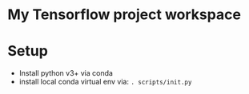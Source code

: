 # My Tensorflow project workspace

# Setup

- Install python v3+ via conda
- install local conda virtual env via: `. scripts/init.py`

